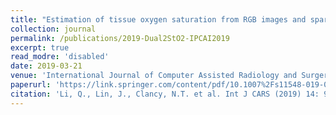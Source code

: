 ```yaml
---
title: "Estimation of tissue oxygen saturation from RGB images and sparse hyperspectral signals based on conditional generative adversarial network"
collection: journal
permalink: /publications/2019-Dual2StO2-IPCAI2019
excerpt: true
read_modre: 'disabled'
date: 2019-03-21
venue: 'International Journal of Computer Assisted Radiology and Surgery'
paperurl: 'https://link.springer.com/content/pdf/10.1007%2Fs11548-019-01940-2.pdf'
citation: 'Li, Q., Lin, J., Clancy, N.T. et al. Int J CARS (2019) 14: 987. https://doi.org/10.1007/s11548-019-01940-2'
---
```




